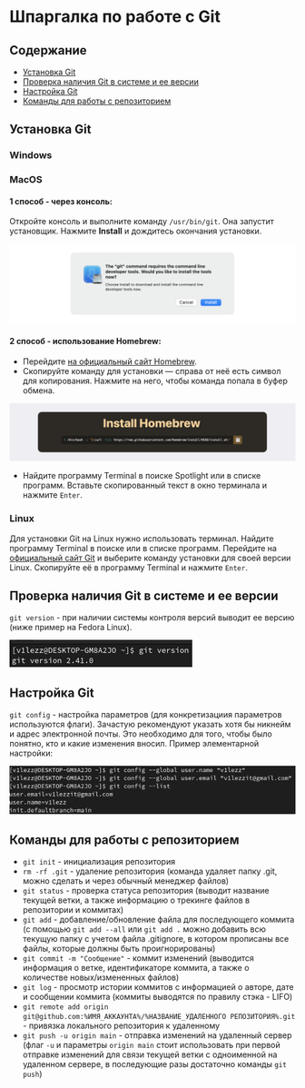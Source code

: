 # Шпаргалка по работе с Git
## Cодержание
- [Установка Git](https://github.com/v1lezz/Git-Learner#%D1%83%D1%81%D1%82%D0%B0%D0%BD%D0%BE%D0%B2%D0%BA%D0%B0-git)
- [Проверка наличия Git в системе и ее версии](https://github.com/v1lezz/Git-Learner#%D0%BF%D1%80%D0%BE%D0%B2%D0%B5%D1%80%D0%BA%D0%B0-%D0%BD%D0%B0%D0%BB%D0%B8%D1%87%D0%B8%D1%8F-git-%D0%B2-%D1%81%D0%B8%D1%81%D1%82%D0%B5%D0%BC%D0%B5-%D0%B8-%D0%B5%D0%B5-%D0%B2%D0%B5%D1%80%D1%81%D0%B8%D0%B8)
- [Настройка Git](https://github.com/v1lezz/Git-Learner#%D0%BD%D0%B0%D1%81%D1%82%D1%80%D0%BE%D0%B9%D0%BA%D0%B0-git)
- [Команды для работы с репозиторием](https://github.com/v1lezz/Git-Learner#%D0%BD%D0%B0%D1%81%D1%82%D1%80%D0%BE%D0%B9%D0%BA%D0%B0-git)
	
## Установка Git
### Windows	
### MacOS
#### 1 способ - через консоль:
Откройте консоль и выполните команду `/usr/bin/git`. Она запустит установщик. Нажмите **Install** и дождитесь окончания установки.

![alt-текст](./data/macos.png "Текст заголовка логотипа 1")

#### 2 способ - использование Homebrew:
- Перейдите [на официальный сайт Homebrew](https://brew.sh/).
- Скопируйте команду для установки — справа от неё есть символ для копирования. Нажмите на него, чтобы команда попала в буфер обмена.

![alt-текст](./data/homebrew.png "Текст заголовка логотипа 1")

- Найдите программу Terminal в поиске Spotlight или в списке программ. Вставьте скопированный текст в окно терминала и нажмите `Enter`.

### Linux

Для установки Git на Linux нужно использовать терминал. Найдите программу Terminal в поиске или в списке программ. Перейдите на [официальный сайт Git](https://git-scm.com/download/linux) и выберите команду установки для своей версии Linux. Скопируйте её в программу Terminal и нажмите `Enter`. 

## Проверка наличия Git в системе и ее версии
`git version` - при наличии системы контроля версий выводит ее версию (ниже пример на Fedora Linux).

![alt-текст](./data/gitversion.png "Текст заголовка логотипа 1")

## Настройка Git
`git config` - настройка параметров (для конкретизациия параметров используются флаги). Зачастую рекомендуют указать хотя бы никнейм и адрес электронной почты. Это необходимо для того, чтобы было понятно, кто и какие изменения вносил.
Пример элементарной настройки:

![alt-текст](./data/gitconfig.png "Текст заголовка логотипа 1")

## Команды для работы с репозиторием
- `git init` - инициализация репозитория</br>
- `rm -rf .git` - удаление репозитория (команда удаляет папку .git, можно сделать и через обычный менеджер файлов)</br>
- `git status` - проверка статуса репозитория (выводит название текущей ветки, а также информацию о трекинге файлов в репозитории и коммитах)</br>
- `git add` - добавление/обновление файла для последующего коммита (с помощью `git add --all` или `git add .` можно добавить всю текущую папку с учетом файла .gitignore, в котором прописаны все файлы, которые должны быть проигнорированы)</br>
- `git commit -m "Сообщение"` - коммит изменений (выводится информация о ветке, идентификаторе коммита, а также о количестве новых/измененных файлов)</br>
- `git log` - просмотр истории коммитов c информацией о авторе, дате и сообщении коммита (коммиты выводятся по правилу стэка - LIFO)
- `git remote add origin git@github.com:%ИМЯ_АККАУНТА%/%НАЗВАНИЕ_УДАЛЕННОГО РЕПОЗИТОРИЯ%.git` - привязка локального репозитория к удаленному
- `git push -u origin main` - отправка изменений на удаленный сервер (флаг `-u` и параметры `origin main` стоит использовать при первой отправке изменений для связи текущей ветки с одноименной на удаленном сервере, в последующие разы достаточно команды `git push`)